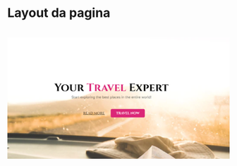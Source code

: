 # Layout da pagina
<h1 align="center">
    <img alt="banner" src="/desafio/image.png" width="700px" />
</h1>
